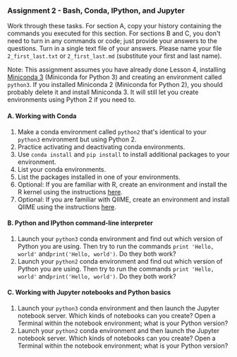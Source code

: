 ### Assignment 2 - Bash, Conda, IPython, and Jupyter

Work through these tasks. For section A, copy your history containing the commands you executed for this section. For sections B and C, you don't need to turn in any commands or code; just provide your answers to the questions. Turn in a single text file of your answers. Please name your file `2_first_last.txt` or `2_first_last.md` (substitute your first and last name).

Note: This assignment assumes you have already done Lesson 4, installing [Miniconda 3](https://conda.io/miniconda.html) (Miniconda for Python 3) and creating an environment called `python3`. If you installed Miniconda 2 (Miniconda for Python 2), you should probably delete it and install Miniconda 3. It will still let you create environments using Python 2 if you need to.

#### A. Working with Conda

1. Make a conda environment called `python2` that's identical to your `python3` environment but using Python 2.
2. Practice activating and deactivating conda environments.
3. Use `conda install` and `pip install` to install additional packages to your environment.
4. List your conda environments.
5. List the packages installed in one of your environments.
6. Optional: If you are familiar with R, create an environment and install the R kernel using the instructions [here](https://www.continuum.io/blog/developer/jupyter-and-conda-r).
7. Optional: If you are familiar with QIIME, create an environment and install QIIME using the instructions [here](http://qiime.org/install/install.html).

#### B. Python and IPython command-line interpreter

1. Launch your `python3` conda environment and find out which version of Python you are using. Then try to run the commands `print 'Hello, world'` and`print('Hello, world')`. Do they both work?
2. Launch your `python2` conda environment and find out which version of Python you are using. Then try to run the commands `print 'Hello, world'` and`print('Hello, world')`. Do they both work?

#### C. Working with Jupyter notebooks and Python basics

1. Launch your `python3` conda environment and then launch the Jupyter notebook server. Which kinds of notebooks can you create? Open a Terminal within the notebook environment; what is your Python version?
2. Launch your `python2` conda environment and then launch the Jupyter notebook server. Which kinds of notebooks can you create? Open a Terminal within the notebook environment; what is your Python version?
